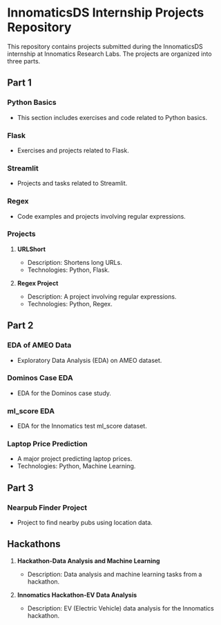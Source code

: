 # InnomaticsDS Internship Projects Repository

This repository contains projects submitted during the InnomaticsDS internship at Innomatics Research Labs. The projects are organized into three parts.

## Part 1

### Python Basics
- This section includes exercises and code related to Python basics.

### Flask
- Exercises and projects related to Flask.

### Streamlit
- Projects and tasks related to Streamlit.

### Regex
- Code examples and projects involving regular expressions.

### Projects
1. **URLShort**
   - Description: Shortens long URLs.
   - Technologies: Python, Flask.

2. **Regex Project**
   - Description: A project involving regular expressions.
   - Technologies: Python, Regex.

## Part 2

### EDA of AMEO Data
- Exploratory Data Analysis (EDA) on AMEO dataset.

### Dominos Case EDA
- EDA for the Dominos case study.

### ml_score EDA
- EDA for the Innomatics test ml_score dataset.

### Laptop Price Prediction
- A major project predicting laptop prices.
- Technologies: Python, Machine Learning.

## Part 3

### Nearpub Finder Project
- Project to find nearby pubs using location data.

## Hackathons

1. **Hackathon-Data Analysis and Machine Learning**
   - Description: Data analysis and machine learning tasks from a hackathon.

2. **Innomatics Hackathon-EV Data Analysis**
   - Description: EV (Electric Vehicle) data analysis for the Innomatics hackathon.

